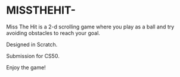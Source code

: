 # MISSTHEHIT-

Miss The Hit is a 2-d scrolling game where you play as a ball and try avoiding obstacles to reach your goal.

Designed in Scratch.

Submission for CS50.

Enjoy the game!
